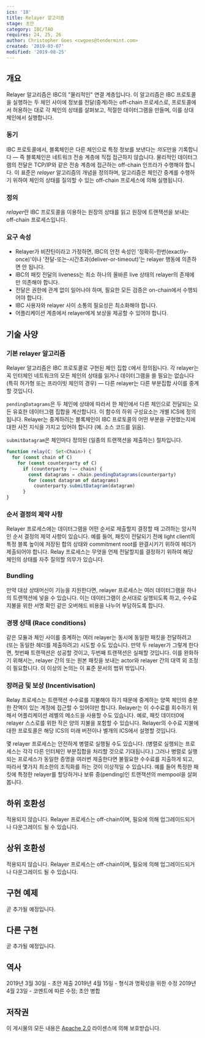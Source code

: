 ```yaml
---
ics: '18'
title: Relayer 알고리즘
stage: 초안
category: IBC/TAO
requires: 24, 25, 26
author: Christopher Goes <cwgoes@tendermint.com>
created: '2019-03-07'
modified: '2019-08-25'
---
```


## 개요

Relayer 알고리즘은 IBC의 "물리적인" 연결 계층입니다. 이 알고리즘은 IBC 프로토콜을 실행하는 두 체인 사이에 정보를 전달(중계)하는 off-chain 프로세스로, 프로토콜에서 허용하는 대로 각 체인의 상태를 살펴보고, 적절한 데이터그램을 만들며, 이를 상대 체인에서 실행합니다.

### 동기

IBC 프로토콜에서, 블록체인은 다른 체인으로 특정 정보를 보낸다는 *의도*만을 기록합니다 —  즉 블록체인은 네트워크 전송 계층에 직접 접근하지 않습니다. 물리적인 데이터그램의 전달은 TCP/IP와 같은 전송 계층에 접근하는 off-chain 인프라가 수행해야 합니다. 이 표준은 *relayer* 알고리즘의 개념을 정의하며, 알고리즘은 체인간 중계를 수행하기 위하여 체인의 상태를 질의할 수 있는 off-chain 프로세스에 의해 실행됩니다.

### 정의

*relayer*란 IBC 프로토콜을 이용하는 원장의 상태를 읽고 원장에 트랜잭션을 보내는 off-chain 프로세스입니다.

### 요구 속성

- Relayer가 비잔틴이라고 가정하면, IBC의 안전 속성인 '정확히-한번(exactly-once)'이나 '전달-또는-시간초과(deliver-or-timeout)'는 relayer 행동에 의존하면 안 됩니다.
- IBC의 패킷 전달의 liveness는 최소 하나의 올바른 live 상태의 relayer의 존재에만 의존해야 합니다.
- 전달은 권한에 관계 없이 일어나야 하며, 필요한 모든 검증은 on-chain에서 수행되어야 합니다.
- IBC 사용자와 relayer 사이 소통의 필요성은 최소화해야 합니다.
- 어플리케이션 계층에서 relayer에게 보상을 제공할 수 있어야 합니다.

## 기술 사양

### 기본 relayer 알고리즘

Relayer 알고리즘은 IBC 프로토콜로 구현된 체인 집합 `C`에서 정의됩니다. 각 relayer는 꼭 인터체인 네트워크의 모든 체인의 상태를 읽거나 데이터그램을 쓸 필요는 없습니다 (특히 허가형 또는 프라이빗 체인의 경우) — 다른 relayer는 다른 부분집합 사이를 중계할 것입니다.

`pendingDatagrams`은 두 체인에 상태에 따라서 한 체인에서 다른 체인으로 전달되는 모든 유효한 데이터그램 집합을 계산합니다. 이 함수의 하위 구성요소는 개별 ICS에 정의됩니다. Relayer는 중계하려는 블록체인이 IBC 프로토콜의 어떤 부분을 구현했는지에 대한 사전 지식을 가지고 있어야 합니다 (예. 소스 코드를 읽음).

`submitDatagram`은 체인마다 정의된 (일종의 트랜잭션을 제출하는) 절차입니다.

```typescript
function relay(C: Set<Chain>) {
  for (const chain of C)
    for (const counterparty of C)
      if (counterparty !== chain) {
        const datagrams = chain.pendingDatagrams(counterparty)
        for (const datagram of datagrams)
          counterparty.submitDatagram(datagram)
      }
}
```

### 순서 결정의 제약 사항

Relayer 프로세스에는 데이터그램을 어떤 순서로 제출할지 결정할 때 고려하는 암시적인 순서 결정의 제약 사항이 있습니다. 예를 들어, 패킷이 전달되기 전에 light client의 특정 블록 높이에 저장된 합의 상태와 commitment root를 완결시키기 위하여 헤더가 제출되어야 합니다. Relay 프로세스는 무엇을 언제 전달할지를 결정하기 위하여 해당 체인의 상태를 자주 질의할 의무가 있습니다.

### Bundling

만약 대상 상태머신이 기능을 지원한다면, relayer 프로세스는 여러 데이터그램을 하나의 트랜잭션에 넣을 수 있습니다. 이는 데이터그램이 순서대로 실행되도록 하고, 수수료 지불을 위한 서명 확인 같은 오버헤드 비용을 나누어 부담하도록 합니다.

### 경쟁 상태 (Race conditions)

같은 모듈과 체인 사이를 중계하는 여러 relayer는 동시에 동일한 패킷을 전달하려고 (또는 동일한 헤더를 제출하려고) 시도할 수도 있습니다. 만약 두 relayer가 그렇게 한다면, 첫번째 트랜잭션은 성공할 것이고, 두번째 트랜잭션은 실패할 것입니다. 이를 완화하기 위해서는, relayer 간의 또는 원본 패킷을 보내는 actor와 relayer 간의 대역 외 조정이 필요합니다. 이 이상의 논의는 이 표준 문서의 범위 밖입니다.

### 장려금 및 보상 (Incentivisation)

Relay 프로세스는 트랜잭션 수수료를 지불해야 하기 때문에 중계하는 양쪽 체인의 충분한 잔액이 있는 계정에 접근할 수 있어야만 합니다. Relayer는 이 수수료를 회수하기 위해서 어플리케이션 레벨의 메소드을 사용할 수도 있습니다. 예로, 패킷 데이터0에 relayer 스스로를 위한 작은 양의 지불을 포함할 수 있습니다. Relayer의 수수료 지불에 대한 프로토콜은 해당 ICS의 미래 버전이나 별개의 ICS에서 설명할 것입니다.

몇 relayer 프로세스는 안전하게 병렬로 실행될 수도 있습니다. (병렬로 실행되는 프로세스는 각각 다른 인터체인 부분집합을 처리할 것으로 기대됩니다.) 그러나 병렬로 실행되는 프로세스가 동일한 증명을 여러번 제출한다면 불필요한 수수료를 지출하게 되고, 따라서 몇가지 최소한의 조직화를 하는 것이 이상적일 수 있습니다. 예를 들어 특정한 패킷에 특정한 relayer를 할당하거나 보류 중(pending)인 트랜잭션의 mempool을 살펴봅니다.

## 하위 호환성

적용되지 않습니다. Relayer 프로세스는 off-chain이며, 필요에 의해 업그레이드되거나 다운그레이드 될 수 있습니다.

## 상위 호환성

적용되지 않습니다. Relayer 프로세스는 off-chain이며, 필요에 의해 업그레이드되거나 다운그레이드 될 수 있습니다.

## 구현 예제

곧 추가될 예정입니다.

## 다른 구현

곧 추가될 예정입니다.

## 역사

2019년 3월 30일 - 초안 제출
2019년 4월 15일 - 형식과 명확성을 위한 수정
2019년 4월 23일 - 코멘트에 따른 수정; 초안 병합

## 저작권

이 게시물의 모든 내용은 [Apache 2.0](https://www.apache.org/licenses/LICENSE-2.0) 라이센스에 의해 보호받습니다.
